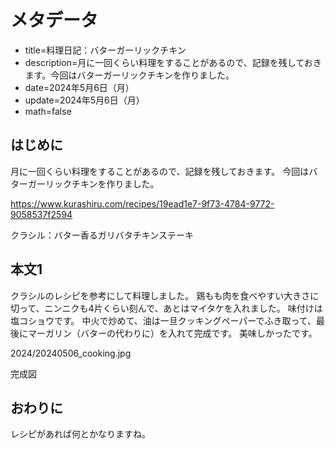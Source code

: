 # メタデータ
- title=料理日記：バターガーリックチキン
- description=月に一回くらい料理をすることがあるので、記録を残しておきます。今回はバターガーリックチキンを作りました。
- date=2024年5月6日（月）
- update=2024年5月6日（月）
- math=false

## はじめに
月に一回くらい料理をすることがあるので、記録を残しておきます。
今回はバターガーリックチキンを作りました。

https://www.kurashiru.com/recipes/19ead1e7-9f73-4784-9772-9058537f2594

クラシル：バター香るガリバタチキンステーキ

## 本文1

クラシルのレシピを参考にして料理しました。
鶏もも肉を食べやすい大きさに切って、ニンニクも4片くらい刻んで、あとはマイタケを入れました。
味付けは塩コショウです。
中火で炒めて、油は一旦クッキングペーパーでふき取って、最後にマーガリン（バターの代わりに）を入れて完成です。
美味しかったです。

2024/20240506_cooking.jpg

完成図

## おわりに
レシピがあれば何とかなりますね。
